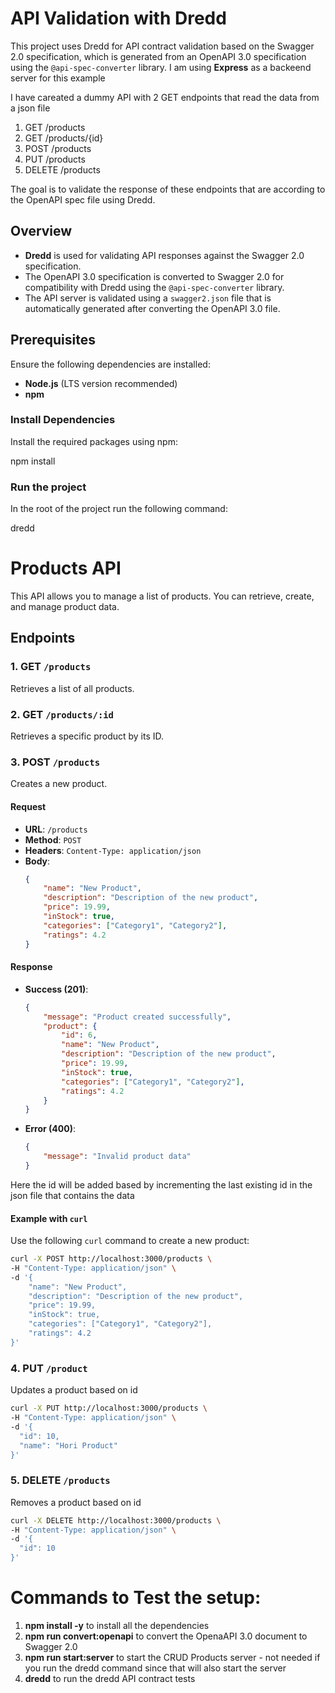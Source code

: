 # API Validation with Dredd

This project uses Dredd for API contract validation based on the Swagger 2.0 specification, which is generated from an OpenAPI 3.0 specification using the `@api-spec-converter` library.
I am using **Express** as a backeend server for this example

I have careated a dummy API with 2 GET endpoints that read the data from a json file 
   1. GET /products
   2. GET /products/{id}
   3. POST /products
   4. PUT /products
   5. DELETE /products

The goal is to validate the response of these endpoints that are according to the OpenAPI spec file using Dredd.

## Overview

- **Dredd** is used for validating API responses against the Swagger 2.0 specification.
- The OpenAPI 3.0 specification is converted to Swagger 2.0 for compatibility with Dredd using the `@api-spec-converter` library.
- The API server is validated using a `swagger2.json` file that is automatically generated after converting the OpenAPI 3.0 file.

## Prerequisites

Ensure the following dependencies are installed:

- **Node.js** (LTS version recommended)
- **npm** 

### Install Dependencies

Install the required packages using npm:

npm install

### Run the project

In the root of the project run the following command:

dredd


# Products API

This API allows you to manage a list of products. You can retrieve, create, and manage product data.

## Endpoints

### 1. GET `/products`
Retrieves a list of all products.

### 2. GET `/products/:id`
Retrieves a specific product by its ID.

### 3. POST `/products`
Creates a new product.

#### Request
- **URL**: `/products`
- **Method**: `POST`
- **Headers**: `Content-Type: application/json`
- **Body**:
    ```json
    {
        "name": "New Product",
        "description": "Description of the new product",
        "price": 19.99,
        "inStock": true,
        "categories": ["Category1", "Category2"],
        "ratings": 4.2
    }
    ```

#### Response
- **Success (201)**:
    ```json
    {
        "message": "Product created successfully",
        "product": {
            "id": 6,
            "name": "New Product",
            "description": "Description of the new product",
            "price": 19.99,
            "inStock": true,
            "categories": ["Category1", "Category2"],
            "ratings": 4.2
        }
    }
    ```
- **Error (400)**:
    ```json
    {
        "message": "Invalid product data"
    }
    ```
Here the id will be added based by incrementing the last existing id in the json file that contains the data 

#### Example with `curl`
Use the following `curl` command to create a new product:

```bash
curl -X POST http://localhost:3000/products \
-H "Content-Type: application/json" \
-d '{
    "name": "New Product",
    "description": "Description of the new product",
    "price": 19.99,
    "inStock": true,
    "categories": ["Category1", "Category2"],
    "ratings": 4.2
}'
```

### 4. PUT `/product`
Updates a product based on id
```bash
curl -X PUT http://localhost:3000/products \
-H "Content-Type: application/json" \
-d '{
  "id": 10,
  "name": "Hori Product"
}'

```

### 5. DELETE `/products`
Removes a product based on id

```bash
curl -X DELETE http://localhost:3000/products \
-H "Content-Type: application/json" \
-d '{
  "id": 10
}'
```


# Commands to Test the setup:

1. **npm install -y**  to install all the dependencies
2. **npm run convert:openapi**  to convert the OpenaAPI 3.0 document to Swagger 2.0
3. **npm run start:server**  to start the CRUD Products server - not needed if you run the dredd command since that will 
                              also start the server
4. **dredd**  to run the dredd API contract tests                          